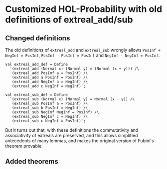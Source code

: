 # Customized HOL-Probability with old definitions of extreal_add/sub

## Changed definitions

The old definitions of `extreal_add` and `extreal_sub` wrongly allows
`PosInf + NegInf = PosInf`, `PosInf - PosInf = PosInf` and  `NegInf - NegInf = PosInf`:

```
val extreal_add_def = Define
  `(extreal_add (Normal x) (Normal y) = (Normal (x + y))) /\
   (extreal_add PosInf a = PosInf) /\
   (extreal_add a PosInf = PosInf) /\
   (extreal_add NegInf b = NegInf) /\
   (extreal_add c NegInf = NegInf)`;

val extreal_sub_def = Define
  `(extreal_sub (Normal x) (Normal y) = Normal (x - y)) /\
   (extreal_sub PosInf a = PosInf) /\
   (extreal_sub b PosInf = NegInf) /\
   (extreal_sub NegInf NegInf = PosInf) /\
   (extreal_sub NegInf c = NegInf) /\
   (extreal_sub c NegInf = PosInf)`;
```

But it turns out that, with these definitions the commutativity and
associativity of extreals are preserved, and this allows simplified
antecedents of many lemmas, and makes the original version of Fubini's
theorem provable.

## Added theorems

